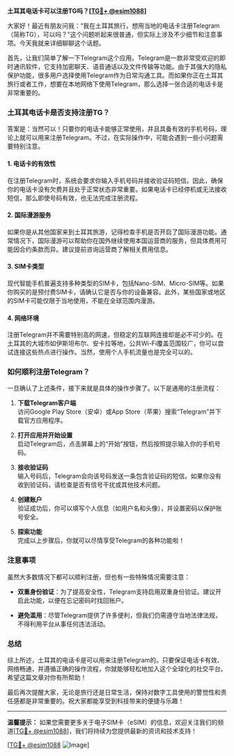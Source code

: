 **土耳其电话卡可以注册TG吗？[[TG💪+ @esim1088](https://t.me/s/esim1088)]**

大家好！最近有朋友问我：“我在土耳其旅行，想用当地的电话卡注册Telegram（简称TG），可以吗？”这个问题听起来很普通，但实际上涉及不少细节和注意事项。今天我就来详细聊聊这个话题。

首先，让我们简单了解一下Telegram这个应用。Telegram是一款非常受欢迎的即时通讯软件，它支持加密聊天、语音通话以及文件传输等功能。由于其强大的隐私保护功能，很多用户选择使用Telegram作为日常沟通工具。而如果你正在土耳其旅行或者工作，想要在本地网络下使用Telegram，那么选择一张合适的电话卡是非常重要的。

### 土耳其电话卡是否支持注册TG？

答案是：当然可以！只要你的电话卡能够正常使用，并且具备有效的手机号码，理论上就可以用来注册Telegram。不过，在实际操作中，可能会遇到一些小问题需要特别注意。

#### 1. **电话卡的有效性**
   在注册Telegram时，系统会要求你输入手机号码并接收验证码短信。因此，确保你的电话卡没有欠费并且处于正常状态非常重要。如果电话卡已经停机或无法接收短信，那么即使号码有效，也无法完成注册流程。

#### 2. **国际漫游服务**
   如果你是从其他国家来到土耳其旅游，记得检查手机是否开启了国际漫游功能。通常情况下，国际漫游可以帮助你在国外继续使用本国运营商的服务，但具体费用可能因合约条款而异。建议提前咨询运营商了解相关费用信息。

#### 3. **SIM卡类型**
   现代智能手机普遍支持多种类型的SIM卡，包括Nano-SIM、Micro-SIM等。如果你购买的是预付费SIM卡，请确认它是否与你的设备兼容。此外，某些国家或地区的SIM卡可能仅限于当地使用，不能在全球范围内漫游。

#### 4. **网络环境**
   注册Telegram并不需要特别高的网速，但稳定的互联网连接却是必不可少的。在土耳其的大城市如伊斯坦布尔、安卡拉等地，公共Wi-Fi覆盖范围较广，你可以尝试连接这些热点进行操作。当然，使用个人手机流量也是完全可以的。

### 如何顺利注册Telegram？

一旦确认了上述条件，接下来就是具体的操作步骤了。以下是通用的注册流程：

1. **下载Telegram客户端**  
   访问Google Play Store（安卓）或App Store（苹果）搜索“Telegram”并下载官方应用程序。

2. **打开应用并开始设置**  
   启动Telegram后，点击屏幕上的“开始”按钮，然后按照提示输入你的手机号码。

3. **接收验证码**  
   输入号码后，Telegram会向该号码发送一条包含验证码的短信。如果你没有收到验证码，请检查是否有信号干扰或其他技术问题。

4. **创建账户**  
   验证成功后，你可以填写个人信息（如用户名和头像），并设置密码以保护账号安全。

5. **探索功能**  
   完成以上步骤后，你就可以尽情享受Telegram的各种功能啦！

### 注意事项

虽然大多数情况下都可以顺利注册，但也有一些特殊情况需要注意：

- **双重身份验证**：为了提高安全性，Telegram支持启用双重身份验证。建议开启此功能，以便在忘记密码时找回账户。
  
- **避免滥用**：尽管Telegram提供了许多便利，但我们仍需遵守当地法律法规，不得利用平台从事任何违法活动。

### 总结

综上所述，土耳其的电话卡是可以用来注册Telegram的。只要保证电话卡有效、网络畅通，并遵循正确的操作流程，你就能够轻松地加入这个全球化的社交平台。希望这篇文章对你有所帮助！

最后再次提醒大家，无论是旅行还是日常生活，保持对数字工具使用的警觉性和责任感都是非常重要的。祝大家都能享受到科技带来的便捷与乐趣！

---

**温馨提示：** 如果您需要更多关于电子SIM卡（eSIM）的信息，欢迎关注我们的频道[[TG💪+ @esim1088](https://t.me/s/esim1088)]，我们将持续为您提供最新的资讯和技术支持！

[[TG💪+ @esim1088](https://t.me/s/esim1088) ![Image](https://i.postimg.cc/4NQfJmqS/Snipaste-2025-05-13-00-14-12.png)]
